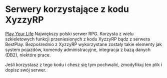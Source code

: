 Serwery korzystające z kodu XyzzyRP
===================================

[Play Your Life](http://pylife.pl/)
Największy polski serwer RPG. Korzysta z wielu szkieletowych funkcji 
przeniesionych z kodu XyzzyRP bądz z serwera BestPlay. Bezpośrednio
z XyzzyRP wykorzystane zostały takie elementy jak system pojazdów,
komendy administracyjne, integracja z bazą danych (DB2), niektóre
prace.


Jeśli korzystasz z tego kodu i chesz się tym pochwalić, zmodyfikuj ten plik i dopisz swój serwer.
